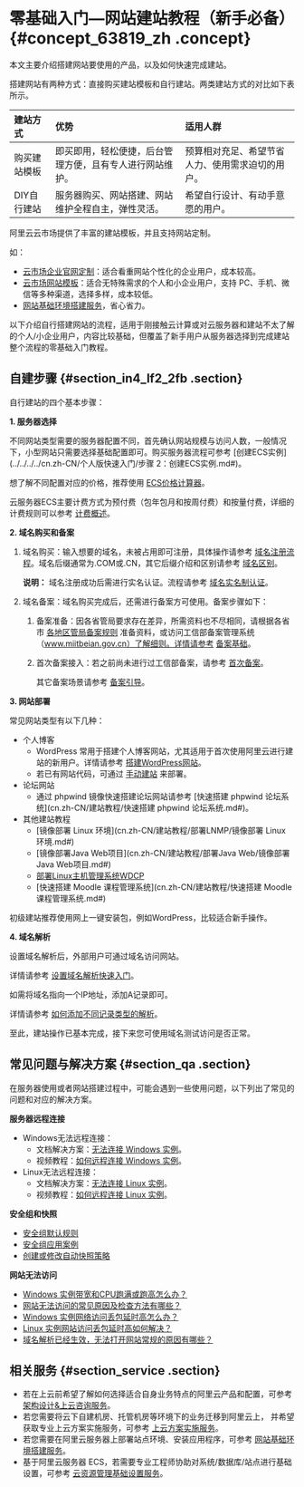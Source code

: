 # 零基础入门—网站建站教程（新手必备） {#concept_63819_zh .concept}

本文主要介绍搭建网站要使用的产品，以及如何快速完成建站。

搭建网站有两种方式：直接购买建站模板和自行建站。两类建站方式的对比如下表所示。

|建站方式|优势|适用人群|
|:---|:-|:---|
|购买建站模板|即买即用，轻松便捷，后台管理方便，且有专人进行网站维护。|预算相对充足、希望节省人力、使用需求迫切的用户。|
|DIY自行建站|服务器购买、网站搭建、网站维护全程自主，弹性灵活。|希望自行设计、有动手意愿的用户。|

阿里云云市场提供了丰富的建站模板，并且支持网站定制。

如：

-   [云市场企业官网定制](https://market.aliyun.com/jianzhan#guid-883652)：适合看重网站个性化的企业用户，成本较高。
-   [云市场网站模板](https://market.aliyun.com/templateList)：适合无特殊需求的个人和小企业用户，支持 PC、手机、微信等多种渠道，选择多样，成本较低。
-   [网站基础环境搭建服务](https://www.aliyun.com/support/quyu/huanjingdajian)，省心省力。

以下介绍自行搭建网站的流程，适用于刚接触云计算或对云服务器和建站不太了解的个人/小企业用户，内容比较基础，但覆盖了新手用户从服务器选择到完成建站整个流程的零基础入门教程。

## 自建步骤 {#section_in4_lf2_2fb .section}

自行建站的四个基本步骤：

**1. 服务器选择**

不同网站类型需要的服务器配置不同，首先确认网站规模与访问人数，一般情况下，小型网站只需要选择基础配置即可。购买服务器流程可参考 [创建ECS实例](../../../../cn.zh-CN/个人版快速入门/步骤 2：创建ECS实例.md#)。

想了解不同配置对应的价格，推荐使用 [ECS价格计算器](https://www.aliyun.com/price/product#/ecs/detail)。

云服务器ECS主要计费方式为预付费（包年包月和按周付费）和按量付费，详细的计费规则可以参考 [计费概述](../../../../cn.zh-CN/产品定价/计费概述.md#)。

**2. 域名购买和备案**

1.  域名购买：输入想要的域名，未被占用即可注册，具体操作请参考 [域名注册流程](../../../../cn.zh-CN/快速入门/域名注册流程.md#)。域名后缀通常为.COM或.CN，其它后缀介绍和区别请参考 [域名区别](../../../../cn.zh-CN/常见问题/概念类问题/域名区别.md#)。

    **说明：** 域名注册成功后需进行实名认证。流程请参考 [域名实名制认证](../../../../cn.zh-CN/用户指南/域名实名认证/域名实名制认证.md#)。

2.  域名备案：域名购买完成后，还需进行备案方可使用。备案步骤如下：
    1.  备案准备：因各省管局要求存在差异，所需资料也不尽相同，请根据各省市 [各地区管局备案规则](../../../../cn.zh-CN/管局规则/各地区管局备案规则.md#) 准备资料，或访问工信部备案管理系统（www.miitbeian.gov.cn）了解细则。详情请参考 [备案基础](../../../../cn.zh-CN/产品简介/备案基础.md#)。
    2.  首次备案接入：若之前尚未进行过工信部备案，请参考 [首次备案](../../../../cn.zh-CN/备案流程/首次备案.md#)。

        其它备案场景请参考 [备案引导](../../../../cn.zh-CN/备案流程/备案引导.md#)。


**3. 网站部署**

常见网站类型有以下几种：

-   个人博客
    -   WordPress 常用于搭建个人博客网站，尤其适用于首次使用阿里云进行建站的新用户。详情请参考 [搭建WordPress网站](cn.zh-CN/建站教程/搭建WordPress网站.md#)。
    -   若已有网站代码，可通过 [手动建站](cn.zh-CN/建站教程/手动建站（Windows环境）.md#) 来部署。
-   论坛网站
    -   通过 phpwind 镜像快速搭建论坛网站请参考 [快速搭建 phpwind 论坛系统](cn.zh-CN/建站教程/快速搭建 phpwind 论坛系统.md#)。
-   其他建站教程
    -   [镜像部署 Linux 环境](cn.zh-CN/建站教程/部署LNMP/镜像部署 Linux 环境.md#)
    -   [镜像部署Java Web项目](cn.zh-CN/建站教程/部署Java Web/镜像部署Java Web项目.md#)
    -   [部署Linux主机管理系统WDCP](cn.zh-CN/建站教程/部署Linux主机管理系统WDCP.md#)
    -   [快速搭建 Moodle 课程管理系统](cn.zh-CN/建站教程/快速搭建 Moodle 课程管理系统.md#)

初级建站推荐使用网上一键安装包，例如WordPress，比较适合新手操作。

**4. 域名解析**

设置域名解析后，外部用户可通过域名访问网站。

详情请参考 [设置域名解析快速入门](http://help.aliyun.com/document_detail/29716.html)。

如需将域名指向一个IP地址，添加A记录即可。

详情请参考 [如何添加不同记录类型的解析](http://help.aliyun.com/document_detail/29725.html)。

至此，建站操作已基本完成，接下来您可使用域名测试访问是否正常。

## 常见问题与解决方案 {#section_qa .section}

在服务器使用或者网站搭建过程中，可能会遇到一些使用问题，以下列出了常见的问题和对应的解决方案。

**服务器远程连接**

-   Windows无法远程连接：
    -   文档解决方案：[无法连接 Windows 实例](http://help.aliyun.com/document_detail/50982.html)。
    -   视频教程：[如何远程连接 Windows 实例](http://help.aliyun.com/document_detail/62303.html)。
-   Linux无法远程连接：
    -   文档解决方案：[无法连接 Linux 实例](http://help.aliyun.com/document_detail/34403.html)。
    -   视频教程：[如何远程连接 Linux 实例](http://help.aliyun.com/document_detail/62304.html)。

**安全组和快照**

-   [安全组默认规则](../../../../cn.zh-CN/用户指南/安全组/安全组默认规则.md#)
-   [安全组应用案例](../../../../cn.zh-CN/用户指南/安全组/应用案例.md#)
-   [创建或修改自动快照策略](../../../../cn.zh-CN/用户指南/快照/创建或修改自动快照策略.md#)

**网站无法访问**

-   [Windows 实例带宽和CPU跑满或跑高怎么办？](http://help.aliyun.com/document_detail/52366.html)
-   [网站无法访问的常见原因及检查方法有哪些？](http://help.aliyun.com/document_detail/31710.html)
-   [Windows 实例网络访问丢包延时高怎么办？](http://help.aliyun.com/document_detail/52866.html)
-   [Linux 实例网站访问丢包延时高如何解决？](http://help.aliyun.com/document_detail/52997.html)
-   [域名解析已经生效，无法打开网站常规的原因有哪些？](http://help.aliyun.com/document_detail/39835.html)

## 相关服务 {#section_service .section}

-   若在上云前希望了解如何选择适合自身业务特点的阿里云产品和配置，可参考 [架构设计&上云咨询服务](https://www.aliyun.com/support/quyu/zixun)。
-   若您需要将云下自建机房、托管机房等环境下的业务迁移到阿里云上， 并希望获取专业上云方案实施服务，可参考 [上云方案实施服务](https://www.aliyun.com/support/quyu/qianyi)。
-   若您需要在阿里云服务器上部署站点环境、安装应用程序，可参考 [网站基础环境搭建服务](https://www.aliyun.com/support/quyu/huanjingdajian)。
-   基于阿里云服务器 ECS，若需要专业工程师协助对系统/数据库/站点进行基础设置，可参考 [云资源管理基础设置服务](https://www.aliyun.com/support/quyu/jichushezhi)。

